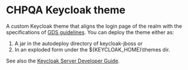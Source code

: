 # CHPQA Keycloak theme

A custom Keycloak theme that aligns the login page of the realm with the specifications of [GDS guidelines](https://design-system.service.gov.uk/).
You can deploy the theme either as: 
1. A jar in the autodeploy directory of keycloak-jboss or 
1. In an exploded form under the ${KEYCLOAK_HOME}\themes dir.

See also the [Keycloak Server Developer Guide](https://www.keycloak.org/docs/latest/server_development/#deploying-themes).